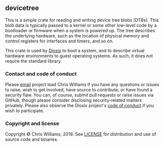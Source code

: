 ## devicetree

This is a simple crate for reading and writing device tree blobs (DTBs). This blob data is typically passed to a kernel or some other low-level code by a bootloader or firmware when a system is powered up. The tree describes the underlying hardware, such as the location of physical memory and control registers for interfaces and timers, and so on.

This crate is used by [Diosix](https://diosix.org) to boot a system, and to describe virtual hardware environments to guest operating systems. As such, it does not require the standard library.

### Contact and code of conduct <a name="contact"></a>

Please [email](mailto:diodesign@tuta.io) project lead Chris Williams if you have any questions or issues to raise, wish to get involved, have source to contribute, or have found a security flaw. You can, of course, submit pull requests or raise issues via GitHub, though please consider disclosing security-related matters privately. Please also observe the Diosix project's [code of conduct](https://diosix.org/docs/conduct.html) if you wish to participate.

### Copyright and license <a name="copyright"></a>

Copyright &copy; Chris Williams, 2019. See [LICENSE](LICENSE) for distribution and use of source code and binaries.
